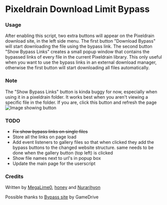 # Pixeldrain Download Limit Bypass

### Usage
After enabling this script, two extra buttons will appear on the Pixeldrain download site, in the left side menu.
The first button "Download Bypass" will start downloading the file using the bypass link.
The second button "Show Bypass Links" creates a small popup window that contains the bypassed links of every file in the current Pixeldrain library.
This only useful when you want to use the bypass links in an external download manager, otherwise the first button will start downloading all files automatically.

### Note
The "Show Bypass Links" button is kinda buggy for now, especially when using it in a pixeldrain folder.
It works best when you aren't viewing a specific file in the folder. If you are, click this button and refresh the page 
![Image showing button](https://i.imgur.com/RoEzoh1.png)

### TODO
- ~~Fix show bypass links on single files~~
- Store all the links on page load
- Add event listeners to gallery files so that when clicked they add the bypass buttons to the changed website structure. same needs to be done when the gallery button (top left) is clicked
- Show file names next to url's in popup box
- Update the main page for the userscript

### Credits
Written by [MegaLime0](https://github.com/MegaLime0), [honey](https://github.com/hhoneeyy) and [Nurarihyon](https://greasyfork.org/en/users/723993-nurarihyonmaou)

Possible thanks to [Bypass site](https://pixeldrain-bypass.cybar.xyz/) by GameDrive
